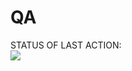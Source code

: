 # QA
STATUS OF LAST ACTION:<br>
<img src="https://github.com/Slavik-test-org/QA/actions/workflows/My-GitHubActions-Basics/badge.svg">
